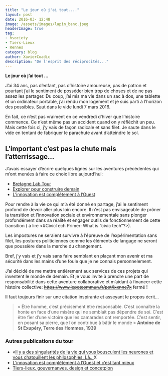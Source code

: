 ```yaml
---
title: "Le jour où j'ai tout...."
layout: post
date: 2016-03- 12:48
image: /assets/images/lapin_banc.jpeg
headerImage: true
tag:
- hsociety
- Tiers-Lieux
- Rennes
category: blog
author: XavierCoadic
description: "De l'esprit des réciprocités..."
---
```


**Le jour où j’ai tout …**

J’ai 34 ans, pas d’enfant, pas d’histoire amoureuse, pas de patron et pourtant j’ai le sentiment de posséder bien trop de choses et de ne pas assez les partager.
Du coup, j’ai mis ma vie dans un sac à dos, une tablette et un ordinateur portable, j’ai rendu mon logement et je suis parti à l’horizon des possibles. Saut dans le vide lundi 7 mars 2016.

En fait, ce n’est pas vraiment en ce vendredi d’hiver que l’histoire commence. Ce n’est même pas un accident quand on y réfléchit un peu. Mais cette fois ci, j’y vais de façon radicale et sans filet. Je saute dans le vide en tentant de fabriquer le parachute avant d’atteindre le sol.

## L’important c’est pas la chute mais l’atterrissage…

J’avais essayer d’écrire quelques lignes sur les aventures précédentes qui m’ont menées à faire ce choix libre aujourd’hui:

* [Bretagne Lab Tour](https://xavcc.gitbooks.io/vivre-ensemble-faire-ensemble/content/)
* [Explorer pour construire demain](https://medium.com/@XavierCoadic/explorer-pour-co-construire-demain-partager-pour-vivre-aujourd-hui-d198ad8e7145)
* [L’innovation est complétement à l’Ouest](https://medium.com/@XavierCoadic/l-innovation-est-compl%C3%A8tement-%C3%A0-l-ouest-et-c-est-tant-mieux-e31eb03f555b)

Pour rendre à la vie ce qui m’a été donné en partage, j’ai le sentiment profond de devoir aller plus loin encore. Il n’est pas envisageable de prôner la transition et l’innovation sociale et environnementale sans plonger profondément dans sa réalité et engager outils de fonctionnement de cette transition ( à lire <#CivicTech Primer: What is “civic tech”?>).

Les impostures ne seraient survivre à l’épreuve de l’expérimentation sans filet, les postures politiciennes comme les éléments de langage ne seront que poussière dans la marche du changement.

Bref, j’y vais et j’y vais sans faire semblant en plaçant mon avenir et ma sécurité dans les mains d’une foule que je ne connais personnelement.

J’ai décidé de me mettre entièrement aux services de ces projets qui inventent le monde de demain. Et je vous invite à prendre une part de responsabilité dans cette aventure collaborative et m’aidant à financer cette histoire collective: ~~https://www.lepotcommun.fr/pot/lxxnnc7x~~ fermé !

Il faut toujours finir sur une citation inspirante et asseyant le propos écrit…
> « Être homme, c’est précisément être responsable. C’est connaître la honte en face d’une misère qui ne semblait pas dépendre de soi. C’est être fier d’une victoire que les camarades ont remportée. C’est sentir, en posant sa pierre, que l’on contribue à bâtir le monde » **Antoine de St Exupéry, Terre des Hommes, 1939**

### Autres publications du tour

* «[Il y a des singularités de la vie qui vous bousculent les neurones et vous chatouillent les philosophies. Là.. ](https://medium.com/@XavierCoadic/couper-un-arbre-%C3%A0-la-craie-deep-insight-92972716a044) X
* [L’innovation est complètement à l’Ouest et c’est tant mieux](https://medium.com/@XavierCoadic/l-innovation-est-compl%C3%A8tement-%C3%A0-l-ouest-et-c-est-tant-mieux-e31eb03f555b)
* [Tiers-lieux, gouvernanves, design et concetpion](https://xavcc.github.io/tags/#tiers-lieux)



